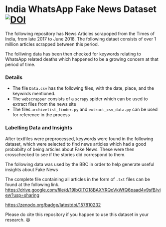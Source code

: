 # India WhatsApp Fake News Dataset [![DOI](https://zenodo.org/badge/157810232.svg)](https://zenodo.org/badge/latestdoi/157810232)

The following repository has News Articles scrapoped from the Times of India, from late 2017 to June 2018. The following dataet consists of over 1 million articles scrapped between this period. 

The folliwing data has been then checked for keywords relating to WhatsApp related deaths which happened to be a growing concern at that period of time. 


### Details
- The file `Data.csv` has the following files, with the date, place, and the keywirds mentioned. 
- The `webscrapper` consists of a `scrapy` spider which can be used to extract files from the news site
- The files `archivelist_finder.py` and `extract_csv_data.py` can be used for reference in the process


### Labelling Data and Insights

After textfiles were preprocessed, keywords were found in the following dataset, which were selected to find news articles which had a good probabilty of being articles about Fake News. These were then crosschecked to see if the stories did correspond to them. 

The following data was used by the BBC in order to help generate useful insights about Fake News


 The complete file containing all articles in the form of `.txt` files can be found at the following link. https://drive.google.com/file/d/19IbOlTO18BAXYRQoVkWfQ6paad4v9sfB/view?usp=sharing
 
https://zenodo.org/badge/latestdoi/157810232

Please do cite this repository if you happen to use this dataset in your research. :smiley:

